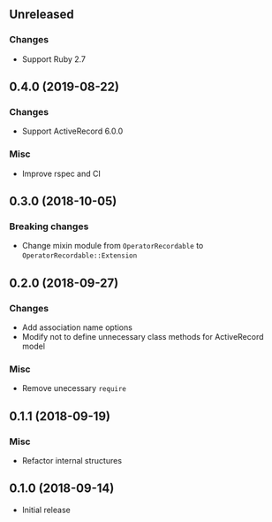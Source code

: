 ## Unreleased

### Changes

* Support Ruby 2.7


## 0.4.0 (2019-08-22)

### Changes

* Support ActiveRecord 6.0.0

### Misc

* Improve rspec and CI


## 0.3.0 (2018-10-05)

### Breaking changes

* Change mixin module from `OperatorRecordable` to `OperatorRecordable::Extension`


## 0.2.0 (2018-09-27)

### Changes

* Add association name options
* Modify not to define unnecessary class methods for ActiveRecord model

### Misc

* Remove unecessary `require`


## 0.1.1 (2018-09-19)

### Misc

* Refactor internal structures


## 0.1.0 (2018-09-14)

* Initial release
